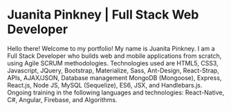 # Juanita Pinkney | Full Stack Web Developer


Hello there! Welcome to my portfolio! My name is Juanita Pinkney. I am a Full Stack Developer who builds web and mobile applications from scratch, using Agile SCRUM methodologies. Technologies used are HTML5, CSS3, Javascript, JQuery, Bootstrap, Materialize, Sass, Ant-Design, React-Strap, APIs, AJAX/JSON, Database management MongoDB (Mongoose), Express, React.js, Node JS, MySQL (Sequelize), ES6, JSX, and Handlebars.js. Ongoing training in the following languages and technologies: React-Native, C#, Angular, Firebase, and Algorithms.

